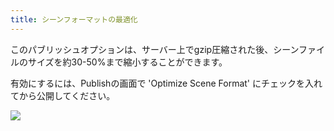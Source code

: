 ```yaml
---
title: シーンフォーマットの最適化
---
```


このパブリッシュオプションは、サーバー上でgzip圧縮された後、シーンファイルのサイズを約30-50%まで縮小することができます。

有効にするには、Publishの画面で 'Optimize Scene Format' にチェックを入れてから公開してください。

![](/img/user-manual/optimization/optimizing-scene-format/optimize-scene-format-publish-dialog.png)
